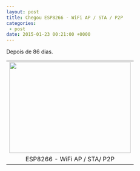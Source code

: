 ```yaml
---
layout: post
title: Chegou ESP8266 - WiFi AP / STA / P2P
categories:
 - post
date: 2015-01-23 00:21:00 +0000
---
```


Depois de 86 dias.  

<table align="center" cellpadding="0" cellspacing="0" class="tr-caption-container" style="margin-left: auto; margin-right: auto; text-align: center;"><tbody>
<tr><td style="text-align: center;"><a href="http://1.bp.blogspot.com/-ClM_uXsQKBg/VMGTXYR7TQI/AAAAAAAAupA/GDg17LS1rEI/s1600/IMG_20150122_210118.jpg" imageanchor="1" style="margin-left: auto; margin-right: auto;"><img border="0" height="240" src="http://1.bp.blogspot.com/-ClM_uXsQKBg/VMGTXYR7TQI/AAAAAAAAupA/GDg17LS1rEI/s1600/IMG_20150122_210118.jpg" width="320"/></a></td></tr>
<tr><td class="tr-caption" style="text-align: center;">ESP8266&nbsp;- WiFi AP / STA/ P2P</td></tr>
</tbody></table>

  